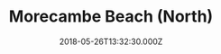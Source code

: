 ---
date: 2018-05-26T13:32:30.000Z
title: Morecambe Beach (North)
latitude: 54.07316099834989
longitude: -2.8667178974502563
category: checkin
---